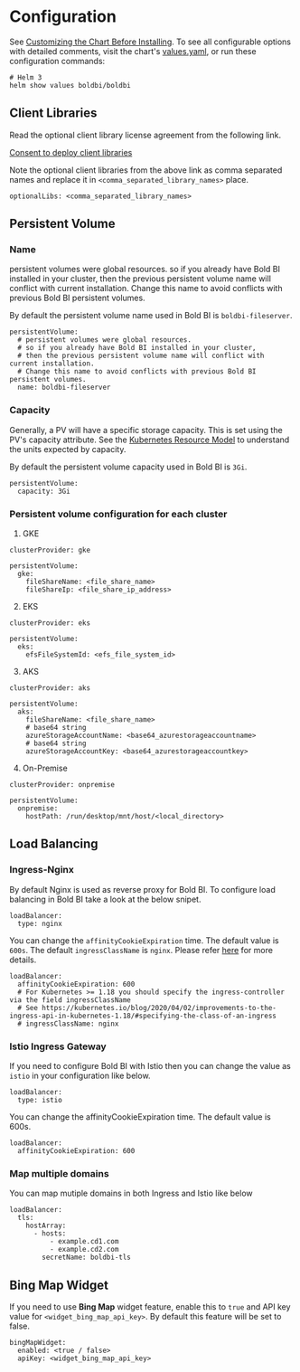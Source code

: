 # Configuration

See [Customizing the Chart Before Installing](https://helm.sh/docs/intro/using_helm/#customizing-the-chart-before-installing).
To see all configurable options with detailed comments, visit the chart's [values.yaml](../boldbi/values.yaml), or run these configuration commands:

```console
# Helm 3
helm show values boldbi/boldbi
```

## Client Libraries

Read the optional client library license agreement from the following link.

[Consent to deploy client libraries](../docs/consent-to-deploy-client-libraries.md)

Note the optional client libraries from the above link as comma separated names and replace it in `<comma_separated_library_names>` place.

```console
optionalLibs: <comma_separated_library_names>
```

## Persistent Volume

### Name

persistent volumes were global resources. so if you already have Bold BI installed in your cluster, then the previous persistent volume name will conflict with current installation. Change this name to avoid conflicts with previous Bold BI persistent volumes.

By default the persistent volume name used in Bold BI is `boldbi-fileserver`. 

```console
persistentVolume:
  # persistent volumes were global resources. 
  # so if you already have Bold BI installed in your cluster, 
  # then the previous persistent volume name will conflict with current installation.
  # Change this name to avoid conflicts with previous Bold BI persistent volumes.
  name: boldbi-fileserver
```

### Capacity

Generally, a PV will have a specific storage capacity. This is set using the PV's capacity attribute. See the [Kubernetes Resource Model](https://git.k8s.io/community/contributors/design-proposals/scheduling/resources.md) to understand the units expected by capacity.

By default the persistent volume capacity used in Bold BI is `3Gi`. 

```console
persistentVolume:
  capacity: 3Gi
```

### Persistent volume configuration for each cluster

1. GKE

```console
clusterProvider: gke
    
persistentVolume:
  gke:
    fileShareName: <file_share_name>
    fileShareIp: <file_share_ip_address>
```

2. EKS

```console
clusterProvider: eks
    
persistentVolume:
  eks:
    efsFileSystemId: <efs_file_system_id>
```

3. AKS

```console
clusterProvider: aks
    
persistentVolume:
  aks:
    fileShareName: <file_share_name>
    # base64 string
    azureStorageAccountName: <base64_azurestorageaccountname>
    # base64 string
    azureStorageAccountKey: <base64_azurestorageaccountkey>
```

4. On-Premise

```console
clusterProvider: onpremise
    
persistentVolume:
  onpremise:
    hostPath: /run/desktop/mnt/host/<local_directory>
```


## Load Balancing

### Ingress-Nginx

By default Nginx is used as reverse proxy for Bold BI. To configure load balancing in Bold BI take a look at the below snipet. 

```console
loadBalancer:
  type: nginx
```

You can change the `affinityCookieExpiration` time. The default value is `600s`.
The default `ingressClassName` is `nginx`. Please refer [here](https://kubernetes.io/docs/concepts/services-networking/ingress/#deprecated-annotation) for more details.

```console
loadBalancer:
  affinityCookieExpiration: 600
  # For Kubernetes >= 1.18 you should specify the ingress-controller via the field ingressClassName
  # See https://kubernetes.io/blog/2020/04/02/improvements-to-the-ingress-api-in-kubernetes-1.18/#specifying-the-class-of-an-ingress
  # ingressClassName: nginx
```

### Istio Ingress Gateway

If you need to configure Bold BI with Istio then you can change the value as `istio` in your configuration like below.

```console
loadBalancer:
  type: istio
```

You can change the affinityCookieExpiration time. The default value is 600s.

```console
loadBalancer:
  affinityCookieExpiration: 600
```

### Map multiple domains

You can map mutiple domains in both Ingress and Istio like below

```console
loadBalancer:
  tls:
    hostArray:
      - hosts: 
          - example.cd1.com
          - example.cd2.com
        secretName: boldbi-tls
```


## Bing Map Widget

If you need to use **Bing Map** widget feature, enable this to `true` and API key value for `<widget_bing_map_api_key>`. By default this feature will be set to false.

```console
bingMapWidget:
  enabled: <true / false>
  apiKey: <widget_bing_map_api_key>
```

